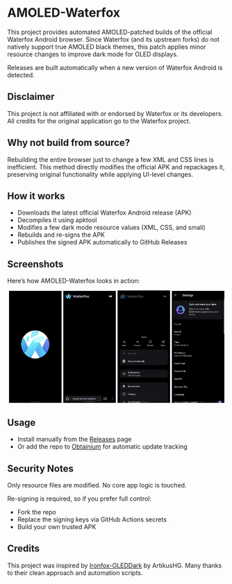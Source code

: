 # AMOLED-Waterfox

This project provides automated AMOLED-patched builds of the official Waterfox Android browser. Since Waterfox (and its upstream forks) do not natively support true AMOLED black themes, this patch applies minor resource changes to improve dark mode for OLED displays.

Releases are built automatically when a new version of Waterfox Android is detected.

## Disclaimer

This project is not affiliated with or endorsed by Waterfox or its developers. All credits for the original application go to the Waterfox project.

## Why not build from source?

Rebuilding the entire browser just to change a few XML and CSS lines is inefficient. This method directly modifies the official APK and repackages it, preserving original functionality while applying UI-level changes.

## How it works

- Downloads the latest official Waterfox Android release (APK)  
- Decompiles it using apktool  
- Modifies a few dark mode resource values (XML, CSS, and smali)  
- Rebuilds and re-signs the APK  
- Publishes the signed APK automatically to GitHub Releases  

## Screenshots

Here’s how AMOLED-Waterfox looks in action:

<p align="center">
  <img src="screenshots/Screenshot_20250801-2.png" width="24%" />
  <img src="screenshots/Screenshot_20250801-3.png" width="24%" />
  <img src="screenshots/Screenshot_20250801-4.png" width="24%" />
  <img src="screenshots/Screenshot_20250801-5.png" width="24%" />
</p>

## Usage

- Install manually from the [Releases](https://github.com/karanveers969/Waterfox-AMOLED/releases) page  
- Or add the repo to [Obtainium](https://github.com/ImranR98/Obtainium) for automatic update tracking  

## Security Notes

Only resource files are modified. No core app logic is touched.

Re-signing is required, so if you prefer full control:

- Fork the repo  
- Replace the signing keys via GitHub Actions secrets  
- Build your own trusted APK  

## Credits

This project was inspired by [Ironfox-OLEDDark](https://github.com/ArtikusHG/Ironfox-OLEDDark) by ArtikusHG. Many thanks to their clean approach and automation scripts.
